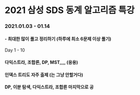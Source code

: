 
# 2021 삼성 SDS 동계 알고리즘 특강

### 2021.01.03 - 01.14
#### - 최대한 많이 풀고 정리하기 (하루에 최소 6문제 이상 풀기)
Day 1 - 10


#### 다익스트라, 조합론, DP, MST,,,, (응용)
#### 인덱스 트리도 자주 출제 (는 그냥 안할거다)
#### DP, 이분 탐색, 다익스트라, 조합론 마지막으로 공

